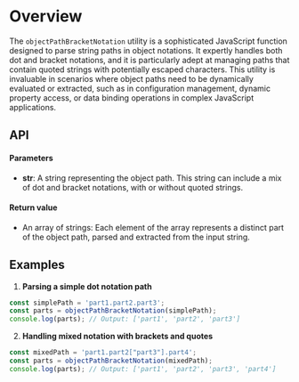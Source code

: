 # Overview

The `objectPathBracketNotation` utility is a sophisticated JavaScript function designed to parse string paths in object notations. It expertly handles both dot and bracket notations, and it is particularly adept at managing paths that contain quoted strings with potentially escaped characters. This utility is invaluable in scenarios where object paths need to be dynamically evaluated or extracted, such as in configuration management, dynamic property access, or data binding operations in complex JavaScript applications.

## API

#### Parameters

- **str**: A string representing the object path. This string can include a mix of dot and bracket notations, with or without quoted strings.

#### Return value

- An array of strings: Each element of the array represents a distinct part of the object path, parsed and extracted from the input string.

## Examples

1. **Parsing a simple dot notation path**

```typescript
const simplePath = 'part1.part2.part3';
const parts = objectPathBracketNotation(simplePath);
console.log(parts); // Output: ['part1', 'part2', 'part3']
```

2. **Handling mixed notation with brackets and quotes**

```typescript
const mixedPath = 'part1.part2["part3"].part4';
const parts = objectPathBracketNotation(mixedPath);
console.log(parts); // Output: ['part1', 'part2', 'part3', 'part4']
```

